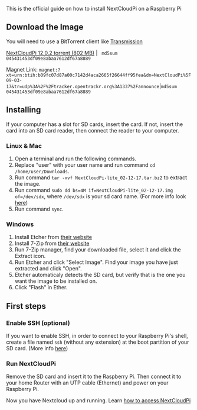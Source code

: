 This is the official guide on how to install NextCloudPi on a Raspberry Pi
## Download the Image
You will need to use a BitTorrent client like [Transmission](https://transmissionbt.com/download/)

[NextCloudPi 12.0.2 torrent (802 MB)](https://ownyourbits.com/wp-content/uploads/NextCloudPi_09-03-17.torrent) 
| ` md5sum 045431453df09e8abaa7612df67a8889`

 Magnet Link: `magnet:?xt=urn:btih:b09fc07d87a00c7142d4aca2665f26644ff95fea&dn=NextCloudPi%5F09-03-17&tr=udp%3A%2F%2Ftracker.opentrackr.org%3A1337%2Fannounce`|`md5sum 045431453df09e8abaa7612df67a8889`

## Installing
If your computer has a slot for SD cards, insert the card. If not, insert the card into an SD card reader, then connect the reader to your computer.

### Linux & Mac
1. Open a terminal and run the following commands.
2. Replace "user" with your user name and run command `cd /home/user/Downloads`.
3. Run command `tar -xvf NextCloudPi-lite_02-12-17.tar.bz2` to extract the image.
4. Run command `sudo dd bs=4M if=NextCloudPi-lite_02-12-17.img of=/dev/sdx`, where `/dev/sdx` is your sd card name. (For more info look [here](https://www.raspberrypi.org/documentation/installation/installing-images/linux.md))
4. Run command `sync`.

### Windows
1. Install Etcher from [their website](https://etcher.io/)
2. Install 7-Zip from [their website](http://www.7-zip.org/)
3. Run 7-Zip manager, find your downloaded file, select it and click the Extract icon.
4. Run Etcher and click "Select Image". Find your image you have just extracted and click "Open".
5. Etcher automaticaly detects the SD card, but verify that is the one you want the image to be installed on.
6. Click "Flash" in Ether.

## First steps
### Enable SSH (optional)
If you want to enable SSH, in order to connect to your Raspberry Pi's shell, create a file named `ssh` (without any extension) at the boot partition of your SD card. (More info [here](https://www.raspberrypi.org/documentation/remote-access/ssh/))

### Run NextCloudPi
Remove the SD card and insert it to the Raspberry Pi. Then connect it to your home Router with an UTP cable (Ethernet) and power on your Raspberry Pi.

Now you have Nextcloud up and running. Learn [how to access NextCloudPi](https://github.com/nextcloud/nextcloudpi/wiki/How-to-access-NextCloudPi)